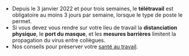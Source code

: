 <div class="conseil">

* Depuis le 3 janvier 2022 et pour trois semaines, le **télétravail** est obligatoire au moins 3 jours par semaine, lorsque le type de poste le permet.
* Si vous devez vous rendre sur votre lieu de travail la **distanciation physique**, le **port du masque**, et les **mesures barrières** limitent la propagation du virus entre collègues.
* Nos conseils pour préserver votre [santé au travail](https://travail-emploi.gouv.fr/IMG/pdf/051021_fiches_covid_salariev7ok.pdf).

</div>
